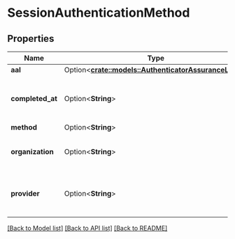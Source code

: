 # SessionAuthenticationMethod

## Properties

Name | Type | Description | Notes
------------ | ------------- | ------------- | -------------
**aal** | Option<[**crate::models::AuthenticatorAssuranceLevel**](authenticatorAssuranceLevel.md)> |  | [optional]
**completed_at** | Option<**String**> | When the authentication challenge was completed. | [optional]
**method** | Option<**String**> |  | [optional]
**organization** | Option<**String**> | The Organization id used for authentication | [optional]
**provider** | Option<**String**> | OIDC or SAML provider id used for authentication | [optional]

[[Back to Model list]](../README.md#documentation-for-models) [[Back to API list]](../README.md#documentation-for-api-endpoints) [[Back to README]](../README.md)


